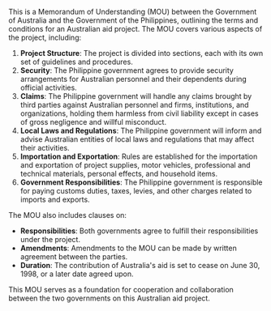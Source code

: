 This is a Memorandum of Understanding (MOU) between the Government of Australia and the Government of the Philippines, outlining the terms and conditions for an Australian aid project. The MOU covers various aspects of the project, including:

1. **Project Structure**: The project is divided into sections, each with its own set of guidelines and procedures.
2. **Security**: The Philippine government agrees to provide security arrangements for Australian personnel and their dependents during official activities.
3. **Claims**: The Philippine government will handle any claims brought by third parties against Australian personnel and firms, institutions, and organizations, holding them harmless from civil liability except in cases of gross negligence and willful misconduct.
4. **Local Laws and Regulations**: The Philippine government will inform and advise Australian entities of local laws and regulations that may affect their activities.
5. **Importation and Exportation**: Rules are established for the importation and exportation of project supplies, motor vehicles, professional and technical materials, personal effects, and household items.
6. **Government Responsibilities**: The Philippine government is responsible for paying customs duties, taxes, levies, and other charges related to imports and exports.

The MOU also includes clauses on:

* **Responsibilities**: Both governments agree to fulfill their responsibilities under the project.
* **Amendments**: Amendments to the MOU can be made by written agreement between the parties.
* **Duration**: The contribution of Australia's aid is set to cease on June 30, 1998, or a later date agreed upon.

This MOU serves as a foundation for cooperation and collaboration between the two governments on this Australian aid project.